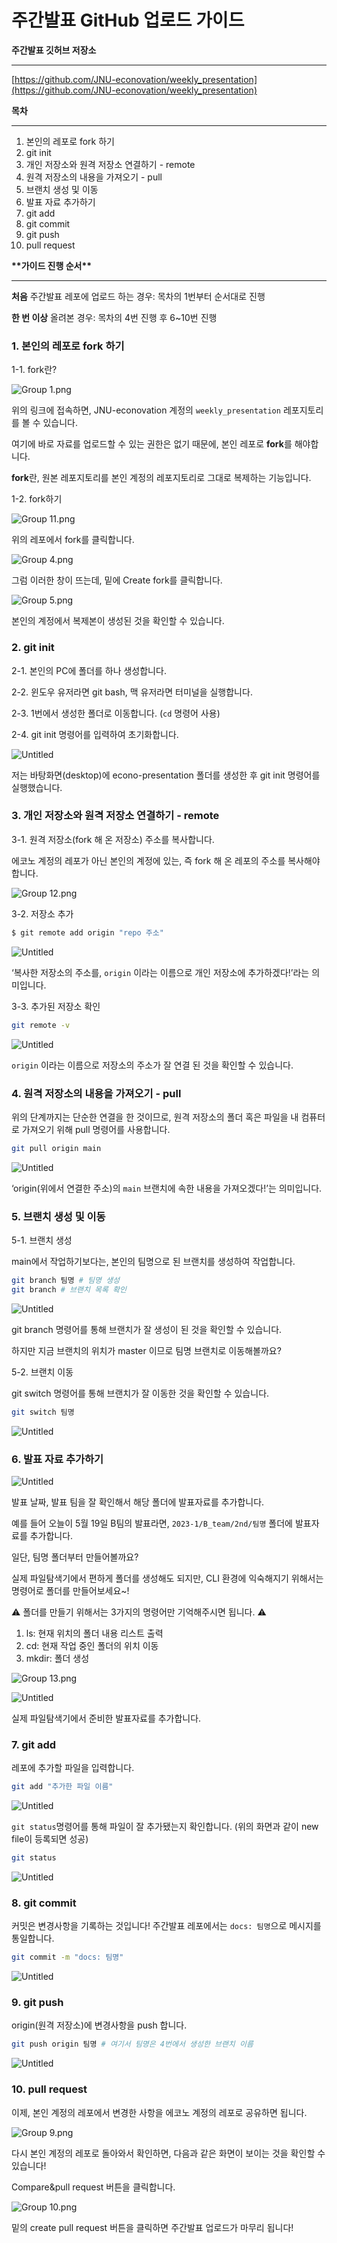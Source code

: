 # 주간발표 GitHub 업로드 가이드

**주간발표 깃허브 저장소**

---

[https://github.com/JNU-econovation/weekly_presentation](https://github.com/JNU-econovation/weekly_presentation)

**목차**

---

1. 본인의 레포로 fork 하기
2. git init
3. 개인 저장소와 원격 저장소 연결하기 - remote
4. 원격 저장소의 내용을 가져오기 - pull
5. 브랜치 생성 및 이동
6. 발표 자료 추가하기
7. git add
8. git commit
9. git push
10. pull request

******************\*\*******************가이드 진행 순서******************\*\*******************

---

**처음** 주간발표 레포에 업로드 하는 경우: 목차의 1번부터 순서대로 진행

**한 번 이상** 올려본 경우: 목차의 4번 진행 후 6~10번 진행

### 1. 본인의 레포로 fork 하기

1-1. fork란?

![Group 1.png](https://github.com/baegyeong/baegyeong/assets/102566546/55e3a495-7524-48b1-960b-5d8563cf8582)

위의 링크에 접속하면, JNU-econovation 계정의 `weekly_presentation` 레포지토리를 볼 수 있습니다.

여기에 바로 자료를 업로드할 수 있는 권한은 없기 때문에, 본인 레포로 **fork**를 해야합니다.

**fork**란, 원본 레포지토리를 본인 계정의 레포지토리로 그대로 복제하는 기능입니다.

1-2. fork하기

![Group 11.png](https://github.com/baegyeong/baegyeong/assets/102566546/161dab94-8ad1-4a81-a58b-3215c852a606)

위의 레포에서 fork를 클릭합니다.

![Group 4.png](https://github.com/baegyeong/baegyeong/assets/102566546/3db5f540-4462-496e-896e-f54ef18257ee)

그럼 이러한 창이 뜨는데, 밑에 Create fork를 클릭합니다.

![Group 5.png](https://github.com/baegyeong/baegyeong/assets/102566546/9f2bbc59-3efd-474f-9b4c-66f8d364d10d)

본인의 계정에서 복제본이 생성된 것을 확인할 수 있습니다.

### 2. git init

2-1. 본인의 PC에 폴더를 하나 생성합니다.

2-2. 윈도우 유저라면 git bash, 맥 유저라면 터미널을 실행합니다.

2-3. 1번에서 생성한 폴더로 이동합니다. (`cd` 명령어 사용)

2-4. git init 명령어를 입력하여 초기화합니다.

![Untitled](https://github.com/baegyeong/baegyeong/assets/102566546/fab779db-0396-49a6-9325-979c87a992ce)

저는 바탕화면(desktop)에 econo-presentation 폴더를 생성한 후 git init 명령어를 실행했습니다.

### 3. 개인 저장소와 원격 저장소 연결하기 - remote

3-1. 원격 저장소(fork 해 온 저장소) 주소를 복사합니다.

에코노 계정의 레포가 아닌 본인의 계정에 있는, 즉 fork 해 온 레포의 주소를 복사해야 합니다.

![Group 12.png](https://github.com/baegyeong/baegyeong/assets/102566546/aaec260a-f3bd-4e0d-b09c-acefafe101fc)

3-2. 저장소 추가

```bash
$ git remote add origin "repo 주소"
```

![Untitled](https://github.com/baegyeong/baegyeong/assets/102566546/b2e457f9-3863-47da-9a47-a04780b06033)

‘복사한 저장소의 주소를, `origin` 이라는 이름으로 개인 저장소에 추가하겠다!’라는 의미입니다.

3-3. 추가된 저장소 확인

```bash
git remote -v
```

![Untitled](https://github.com/baegyeong/baegyeong/assets/102566546/5294f27a-1801-48c9-a9e7-966584ac9e1d)

`origin` 이라는 이름으로 저장소의 주소가 잘 연결 된 것을 확인할 수 있습니다.

### 4. 원격 저장소의 내용을 가져오기 - pull

위의 단계까지는 단순한 연결을 한 것이므로, 원격 저장소의 폴더 혹은 파일을 내 컴퓨터로 가져오기 위해 pull 명령어를 사용합니다.

```bash
git pull origin main
```

![Untitled](https://github.com/baegyeong/baegyeong/assets/102566546/5c4d65d5-e36e-4cd9-b54a-5f111fdc0668)

‘origin(위에서 연결한 주소)의 `main` 브랜치에 속한 내용을 가져오겠다!’는 의미입니다.

### 5. 브랜치 생성 및 이동

5-1. 브랜치 생성

main에서 작업하기보다는, 본인의 팀명으로 된 브랜치를 생성하여 작업합니다.

```bash
git branch 팀명 # 팀명 생성
git branch # 브랜치 목록 확인
```

![Untitled](https://github.com/baegyeong/baegyeong/assets/102566546/db54a430-42ae-411e-a7cf-6ff29f79f456)

git branch 명령어를 통해 브랜치가 잘 생성이 된 것을 확인할 수 있습니다.

하지만 지금 브랜치의 위치가 master 이므로 팀명 브랜치로 이동해볼까요?

5-2. 브랜치 이동

git switch 명령어를 통해 브랜치가 잘 이동한 것을 확인할 수 있습니다.

```bash
git switch 팀명
```

![Untitled](https://github.com/baegyeong/baegyeong/assets/102566546/8fcb76f5-e52f-4153-a21c-80a5374b7b60)

### 6. 발표 자료 추가하기

![Untitled](https://github.com/baegyeong/baegyeong/assets/102566546/c7c96486-7d25-45df-a762-a4f9bd308ce7)

발표 날짜, 발표 팀을 잘 확인해서 해당 폴더에 발표자료를 추가합니다.

예를 들어 오늘이 5월 19일 B팀의 발표라면, `2023-1/B_team/2nd/팀명` 폴더에 발표자료를 추가합니다.

일단, 팀명 폴더부터 만들어볼까요?

실제 파일탐색기에서 편하게 폴더를 생성해도 되지만, CLI 환경에 익숙해지기 위해서는 명령어로 폴더를 만들어보세요~!

⚠️ 폴더를 만들기 위해서는 3가지의 명령어만 기억해주시면 됩니다. ⚠️

1. ls: 현재 위치의 폴더 내용 리스트 출력
2. cd: 현재 작업 중인 폴더의 위치 이동
3. mkdir: 폴더 생성

![Group 13.png](https://github.com/baegyeong/baegyeong/assets/102566546/151525bf-3e1f-4eba-bfca-7a61fe7333c5)

![Untitled](https://github.com/baegyeong/baegyeong/assets/102566546/20dbc8ed-b8cf-4ada-b558-0fc96782d60d)

실제 파일탐색기에서 준비한 발표자료를 추가합니다.

### 7. git add

레포에 추가할 파일을 입력합니다.

```bash
git add "추가한 파일 이름"
```

![Untitled](https://github.com/baegyeong/baegyeong/assets/102566546/192806ca-7380-47a9-808a-ba4f8dbd7295)

`git status`명령어를 통해 파일이 잘 추가됐는지 확인합니다. (위의 화면과 같이 new file이 등록되면 성공)

```bash
git status
```

![Untitled](https://github.com/baegyeong/baegyeong/assets/102566546/7efa7da1-787c-48f9-9c7a-6bf2c4058239)

### 8. git commit

커밋은 변경사항을 기록하는 것입니다! 주간발표 레포에서는 `docs: 팀명`으로 메시지를 통일합니다.

```bash
git commit -m "docs: 팀명"
```

![Untitled](https://github.com/baegyeong/baegyeong/assets/102566546/d10fdd50-6434-4401-9fe4-64a78d3f2083)

### 9. git push

origin(원격 저장소)에 변경사항을 push 합니다.

```bash
git push origin 팀명 # 여기서 팀명은 4번에서 생성한 브랜치 이름
```

![Untitled](https://github.com/baegyeong/baegyeong/assets/102566546/f01a54b3-0d70-463a-ab80-f41d3c05a78e)

### 10. pull request

이제, 본인 계정의 레포에서 변경한 사항을 에코노 계정의 레포로 공유하면 됩니다.

![Group 9.png](https://github.com/baegyeong/baegyeong/assets/102566546/2d1ddc89-8829-48b7-9d97-f33fba64934e)

다시 본인 계정의 레포로 돌아와서 확인하면, 다음과 같은 화면이 보이는 것을 확인할 수 있습니다!

Compare&pull request 버튼을 클릭합니다.

![Group 10.png](https://github.com/baegyeong/baegyeong/assets/102566546/227f3e83-3b9f-44f8-a774-e27e119aa354)

밑의 create pull request 버튼을 클릭하면 주간발표 업로드가 마무리 됩니다!
